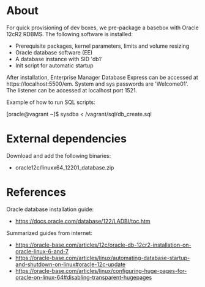 # About

For quick provisioning of dev boxes, we pre-package a basebox with
Oracle 12cR2 RDBMS.  The following software is installed:
- Prerequisite packages, kernel parameters, limits and volume resizing
- Oracle database software (EE)
- A database instance with SID 'db1'
- Init script for automatic startup

After installation, Enterprise Manager Database Express can be
accessed at https://localhost:5500/em.
System and sys passwords are 'Welcome01'.
The listener can be accessed at localhost port 1521.

Example of how to run SQL scripts:

   [oracle@vagrant ~]$ sysdba < /vagrant/sql/db_create.sql 

# External dependencies

Download and add the following binaries:

- oracle12c/linuxx64_12201_database.zip

# References

Oracle database installation guide:
- https://docs.oracle.com/database/122/LADBI/toc.htm

Summarized guides from internet:
- https://oracle-base.com/articles/12c/oracle-db-12cr2-installation-on-oracle-linux-6-and-7
- https://oracle-base.com/articles/linux/automating-database-startup-and-shutdown-on-linux#oracle-12c-update
- https://oracle-base.com/articles/linux/configuring-huge-pages-for-oracle-on-linux-64#disabling-transparent-hugepages